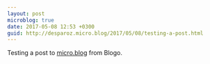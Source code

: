 ```yaml
---
layout: post
microblog: true
date: 2017-05-08 12:53 +0300
guid: http://desparoz.micro.blog/2017/05/08/testing-a-post.html
---
```

Testing a post to <a href="http://micro.blog/desparoz">micro.blog</a> from Blogo.
